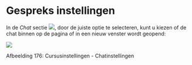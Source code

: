 # Gespreks instellingen

In de _Chat_ sectie ![](../../.gitbook/assets/graphics326%20%283%29.png), door de juiste optie te selecteren, kunt u kiezen of de chat binnen op de pagina of in een nieuw venster wordt geopend:

![](../../.gitbook/assets/images245%20%283%29.png)

Afbeelding 176: Cursusinstellingen - Chatinstellingen

